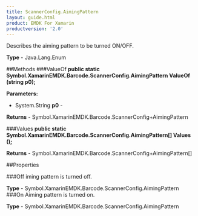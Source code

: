 ```yaml
---
title: ScannerConfig.AimingPattern
layout: guide.html
product: EMDK For Xamarin
productversion: '2.0'
---
```

Describes the aiming pattern to be turned ON/OFF.

**Type** - Java.Lang.Enum

##Methods
###ValueOf
**public static Symbol.XamarinEMDK.Barcode.ScannerConfig.AimingPattern ValueOf (string p0);**



**Parameters:** 

* System.String **p0** - 

**Returns** - Symbol.XamarinEMDK.Barcode.ScannerConfig+AimingPattern

###Values
**public static Symbol.XamarinEMDK.Barcode.ScannerConfig.AimingPattern[] Values ();**




**Returns** - Symbol.XamarinEMDK.Barcode.ScannerConfig+AimingPattern[]

##Properties

###Off
iming pattern is turned off.

**Type** - Symbol.XamarinEMDK.Barcode.ScannerConfig.AimingPattern
###On
Aiming pattern is turned on.

**Type** - Symbol.XamarinEMDK.Barcode.ScannerConfig.AimingPattern














